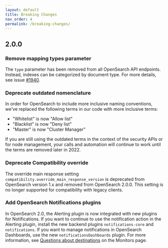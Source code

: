 ```yaml
---
layout: default
title: Breaking Changes
nav_order: 4
permalink: /breaking-changes/
---
```


## 2.0.0

### Remove mapping types parameter

The `type` parameter has been removed from all OpenSearch API endpoints. Instead, indexes can be categorized by document type. For more details, see issue [#1940](https://github.com/opensearch-project/opensearch/issues/1940).

### Deprecate outdated nomenclature 

In order for OpenSearch to include more inclusive naming conventions, we've replaced the following terms in our code with more inclusive terms:

- "Whitelist" is now "Allow list"
- "Blacklist" is now "Deny list"
- "Master" is now "Cluster Manager"

If you are still using the outdated terms in the context of the security APIs or for node management, your calls and automation will continue to work until the terms are removed later in 2022. 

### Deprecate Compatibility override

The override main response setting `compatibility.override_main_response_version` is deprecated from OpenSearch version 1.x and removed from OpenSearch 2.0.0. This setting is no longer supported for compatibility with legacy clients.

### Add OpenSearch Notifications plugins

In OpenSearch 2.0, the Alerting plugin is now integrated with new plugins for Notifications. If you want to continue to use the notification action in the Alerting plugin, install the new backend plugins `notifications-core` and `notifications`. If you want to manage notifications in OpenSearch Dashboards, use the new `notificationsDashboards` plugin. For more information, see [Questions about destinations]({{site.url}}{{site.baseurl}}/monitoring-plugins/alerting/monitors#questions-about-destinations) on the Monitors page.